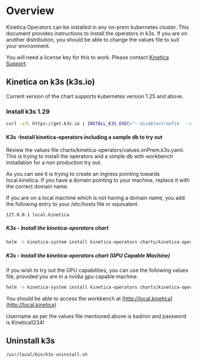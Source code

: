 
# Overview

Kinetica Operators can be installed in any on-prem kubernetes cluster. This document provides instructions to install the operators in k3s. If you are on another distribution, you should be able to change the values file to suit your environment.

You will need a license key for this to work. Please contact [Kinetica Support](support@kinetica.com).

## Kinetica on k3s (k3s.io)

Current version of the chart supports kubernetes version 1.25 and above.

### Install k3s 1.29

```bash
curl -sfL https://get.k3s.io | INSTALL_K3S_EXEC="--disable=traefik  --node-name kinetica-master --token 12345" K3S_KUBECONFIG_OUTPUT=~/.kube/config_k3s K3S_KUBECONFIG_MODE=644 INSTALL_K3S_VERSION=v1.29.1+k3s2 sh -
```


#### K3s -Install kinetica-operators including a sample db to try out

Review the values file charts/kinetica-operators/values.onPrem.k3s.yaml. This is trying to install the operators and a simple db with workbench installation for a non production try out.

As you can see it is trying to create an ingress pointing towards local.kinetica. If you have a domain pointing to your machine, replace it with the correct domain name.

If you are on a local machine which is not having a domain name, you add the following entry to your /etc/hosts file or equivalent.

```text
127.0.0.1 local.kinetica
```

##### K3s - Install the kinetica-operators chart



```bash
helm -n kinetica-system install kinetica-operators charts/kinetica-operators/ --create-namespace --values charts/kinetica-operators/values.onPrem.k3s.yaml --set db.gpudbCluster.license="your_license_key" --set dbAdminUser.password="your_password"
```

##### K3s - Install the kinetica-operators chart (GPU Capable Machine)

If you wish to try out the GPU capabilities, you can use the following values file, provided you are in a nvidia gpu capable machine.

```bash
helm -n kinetica-system install kinetica-operators charts/kinetica-operators/ --create-namespace --values charts/kinetica-operators/values.onPrem.k3s.gpu.yaml --set db.gpudbCluster.license="your_license_key" --set dbAdminUser.password="your_password"
```

You should be able to access the workbench at [http://local.kinetica](http://local.kinetica)

Username as per the values file mentioned above is kadmin and password is Kinetica1234!

## Uninstall k3s

```bash
/usr/local/bin/k3s-uninstall.sh
```